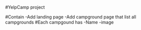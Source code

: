 #YelpCamp project
 
#Contain
-Add landing page
-Add campground page that list all campgrounds
#Each campgound has
-Name
-image

